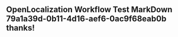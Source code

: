 <properties
ms.topic="hero-topic1"
ms.test1="hero-topic"
ms.test2="test"/>

## OpenLocalization Workflow Test MarkDown 79a1a39d-0b11-4d16-aef6-0ac9f68eab0b thanks!
